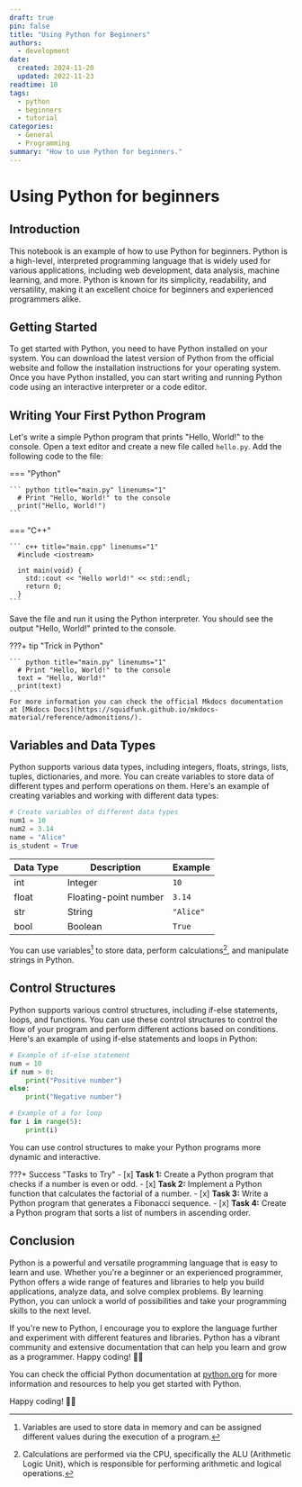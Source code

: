 ```yaml
---
draft: true
pin: false
title: "Using Python for Beginners"
authors:
  - development
date:
  created: 2024-11-20
  updated: 2022-11-23
readtime: 10
tags:
  - python
  - beginners
  - tutorial
categories:
  - General
  - Programming
summary: "How to use Python for beginners."
---
```


# Using Python for beginners

## Introduction

This notebook is an example of how to use Python for beginners. Python is a high-level, interpreted programming language that is widely used for various applications, including web development, data analysis, machine learning, and more. Python is known for its simplicity, readability, and versatility, making it an excellent choice for beginners and experienced programmers alike.

## Getting Started

To get started with Python, you need to have Python installed on your system. You can download the latest version of Python from the official website and follow the installation instructions for your operating system. Once you have Python installed, you can start writing and running Python code using an interactive interpreter or a code editor.

## Writing Your First Python Program

Let's write a simple Python program that prints "Hello, World!" to the console. Open a text editor and create a new file called `hello.py`. Add the following code to the file:

=== "Python"

    ``` python title="main.py" linenums="1"
      # Print "Hello, World!" to the console
      print("Hello, World!") 
    ```

=== "C++"

    ``` c++ title="main.cpp" linenums="1"
      #include <iostream>

      int main(void) {
        std::cout << "Hello world!" << std::endl;
        return 0;
      }
    ```

Save the file and run it using the Python interpreter. You should see the output "Hello, World!" printed to the console.

???+ tip "Trick in Python"

    ``` python title="main.py" linenums="1"
      # Print "Hello, World!" to the console
      text = "Hello, World!"
      print(text) 
    ```
    For more information you can check the official Mkdocs documentation at [Mkdocs Docs](https://squidfunk.github.io/mkdocs-material/reference/admonitions/).

## Variables and Data Types

Python supports various data types, including integers, floats, strings, lists, tuples, dictionaries, and more. You can create variables to store data of different types and perform operations on them. Here's an example of creating variables and working with different data types:

```python title="main.py" linenums="1"
# Create variables of different data types
num1 = 10
num2 = 3.14
name = "Alice"
is_student = True
```

| Data Type | Description | Example |
| --- | --- | --- |
| int | Integer | `10` |
| float | Floating-point number | `3.14` |
| str | String | `"Alice"` |
| bool | Boolean | `True` |

You can use variables[^1] to store data, perform calculations[^2], and manipulate strings in Python.
[^1]: Variables are used to store data in memory and can be assigned different values during the execution of a program.
[^2]: Calculations are performed via the CPU, specifically the ALU (Arithmetic Logic Unit), which is responsible for performing arithmetic and logical operations.

## Control Structures

Python supports various control structures, including if-else statements, loops, and functions. You can use these control structures to control the flow of your program and perform different actions based on conditions. Here's an example of using if-else statements and loops in Python:

```python title="main.py" linenums="1"
# Example of if-else statement
num = 10
if num > 0:
    print("Positive number")
else:
    print("Negative number")

# Example of a for loop
for i in range(5):
    print(i)
```

You can use control structures to make your Python programs more dynamic and interactive.

???+ Success "Tasks to Try"
    - [x] **Task 1:** Create a Python program that checks if a number is even or odd.
    - [x] **Task 2:** Implement a Python function that calculates the factorial of a number.
    - [x] **Task 3:** Write a Python program that generates a Fibonacci sequence.
    - [x] **Task 4:** Create a Python program that sorts a list of numbers in ascending order.

## Conclusion

Python is a powerful and versatile programming language that is easy to learn and use. Whether you're a beginner or an experienced programmer, Python offers a wide range of features and libraries to help you build applications, analyze data, and solve complex problems. By learning Python, you can unlock a world of possibilities and take your programming skills to the next level.

If you're new to Python, I encourage you to explore the language further and experiment with different features and libraries. Python has a vibrant community and extensive documentation that can help you learn and grow as a programmer. Happy coding! 🐍🚀


You can check the official Python documentation at [python.org](https://www.python.org/) for more information and resources to help you get started with Python.

Happy coding! 🐍🚀
